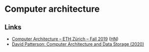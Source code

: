 # Computer architecture

## Links

* [Computer Architecture – ETH Zürich – Fall 2019](https://safari.ethz.ch/architecture/fall2019/doku.php?id=schedule) ([HN](https://news.ycombinator.com/item?id=21631116))
* [David Patterson: Computer Architecture and Data Storage (2020)](https://lexfridman.com/david-patterson/)
